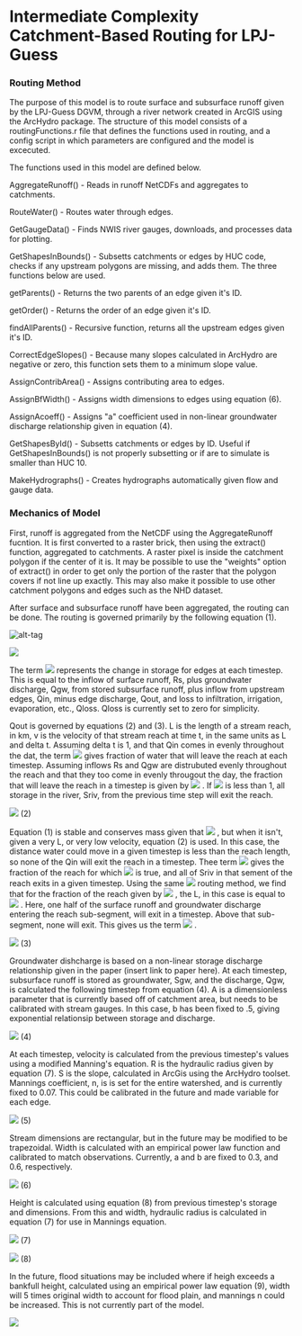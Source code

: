 # Intermediate Complexity Catchment-Based Routing for LPJ-Guess



### Routing Method
The purpose of this model is to route surface and subsurface runoff given by the LPJ-Guess DGVM, through a river network created in ArcGIS using the ArcHydro package. The structure of this model consists of a routingFunctions.r file that defines the functions used in routing, and a config script in which parameters are configured and the model is excecuted.

The functions used in this model are defined below.

AggregateRunoff() - Reads in runoff NetCDFs and aggregates to catchments.

RouteWater() - Routes water through edges.

GetGaugeData() - Finds NWIS river gauges, downloads, and processes data for plotting.

GetShapesInBounds() - Subsetts catchments or edges by HUC code, checks if any upstream polygons are missing, and adds them. The three functions below are used.

getParents() - Returns the two parents of an edge given it's ID.

getOrder() - Returns the order of an edge given it's ID.

findAllParents() - Recursive function, returns all the upstream edges given it's ID.


CorrectEdgeSlopes() - Because many slopes calculated in ArcHydro are negative or zero, this function sets them to a minimum slope value.

AssignContribArea() - Assigns contributing area to edges.

AssignBfWidth() - Assigns width dimensions to edges using equation (6).

AssignAcoeff() - Assigns "a" coefficient used in non-linear groundwater discharge relationship given in equation (4).

GetShapesById() - Subsetts catchments or edges by ID. Useful if GetShapesInBounds() is not properly subsetting or if are to simulate is smaller than HUC 10.

MakeHydrographs() - Creates hydrographs automatically given flow and gauge data.



### Mechanics of Model

First, runoff is aggregated from the NetCDF using the AggregateRunoff fucntion. It is first converted to a raster brick, then using the extract() function, aggregated to catchments. A raster pixel is inside the catchment polygon if the center of it is. It may be possible to use the "weights" option of extract() in order to get only the portion of the raster that the polygon covers if not line up exactly. This may also make it possible to use other catchment polygons and edges such as the NHD dataset.

After surface and subsurface runoff have been aggregated, the routing can be done. The routing is governed primarily by the following equation (1).

![alt-tag](https://latex.codecogs.com/gif.latex?\frac{\mathrm{d}S}{\mathrm{d}t}=R_{s}+Q_{gw}+Q_{in}-Q_{out}-Q_{loss})

<img src="https://latex.codecogs.com/gif.latex?\frac{\mathrm{d}S}{\mathrm{d}t}=R_{s}+Q_{gw}+Q_{in}-Q_{out}-Q_{loss}"/>

The term <img src="https://latex.codecogs.com/gif.latex?\frac{\mathrm{d}S}{\mathrm{d}t}"/> represents the change in storage for edges at each timestep. This is equal to the inflow of surface runoff, Rs, plus groundwater discharge, Qgw, from stored subsurface runoff, plus inflow from upstream edges, Qin, minus edge discharge, Qout, and loss to infiltration, irrigation, evaporation, etc., Qloss. Qloss is currently set to zero for simplicity.

Qout is governed by equations (2) and (3). L is the length of a stream reach, in km, v is the velocity of that stream reach at time t, in the same units as L and delta t. Assuming delta t is 1, and that Qin comes in evenly throughout the dat,  the term <img src="https://latex.codecogs.com/gif.latex\dpi{100}?(1-\frac{L}{v\Delta t})"/> gives fraction of water that will leave the reach at each timestep. Assuming inflows Rs and Qgw are distrubuted evenly throughout the reach and that they too come in evenly througout the day, the fraction that will leave the reach in a timestep is given by <img src="https://latex.codecogs.com/gif.latex\dpi{100}?(1-\frac{L}{2v\Delta t})"/> . If <img src="https://latex.codecogs.com/gif.latex\dpi{100}?\frac{L}{v\Delta t}"/> is less than 1, all storage in the river, Sriv, from the previous time step will exit the reach.

<img src="https://latex.codecogs.com/gif.latex\dpi{100}?
Q_{out1}=S_{riv}+(1-\frac{l}{v\Delta t})\sum Q_{in}+(1-\frac{l}{2v\Delta t})(R_{s}+Q_{gw})
"/> (2)

Equation (1) is stable and conserves mass given that <img src="https://latex.codecogs.com/gif.latex\dpi{100}?\frac{L}{v\Delta t} < 1"/> , but when it isn't, given a very L, or very low velocity, equation (2) is used. In this case, the distance water could move in a given timestep is less than the reach length, so none of the Qin will exit the reach in a timestep. Thee term <img src="https://latex.codecogs.com/gif.latex\dpi{100}?\frac{v\Delta t}{l}"/> gives the fraction of the reach for which <img src="https://latex.codecogs.com/gif.latex\dpi{100}?\frac{L}{v\Delta t} < 1"/> is true, and all of Sriv in that sement of the reach exits in a given timestep. Using the same <img src="https://latex.codecogs.com/gif.latex\dpi{100}?(1-\frac{L}{2v\Delta t})"/> routing method, we find that for the fraction of the reach given by <img src="https://latex.codecogs.com/gif.latex\dpi{100}?\frac{v\Delta t}{L}"/> , the L, in this case is equal to <img src="https://latex.codecogs.com/gif.latex\dpi{100}?v\Delta t"/> . Here, one half of the surface runoff and groundwater discharge entering the reach sub-segment, will exit in a timestep. Above that sub-segment, none will exit. This gives us the term <img src="https://latex.codecogs.com/gif.latex\dpi{100}?\frac{v\Delta t}{2L}"/> .
 
<img src="https://latex.codecogs.com/gif.latex\dpi{100}?
Q_{out2}=\frac{v\Delta t}{l}S_{riv}+(\frac{v\Delta t}{2l})(R_{s}+Q_{gw})
"/> (3)

Groundwater dishcharge is based on a  non-linear storage discharge relationship given in the paper (insert link to paper here). At each timestep, subsurface runoff is stored as groundwater, Sgw, and the discharge, Qgw, is calculated the following timestep from equation (4). A is a dimensionless parameter that is currently based off of catchment area, but needs to be calibrated with stream gauges. In this case, b has been fixed to .5, giving exponential relationsip between storage and discharge. 

<img src="https://latex.codecogs.com/gif.latex\dpi{100}?
Q_{gw}=(\frac{S_{gw}}{a})^{\frac{1}{b}}
"/> (4)

At each timestep, velocity is calculated from the previous timestep's values using a modified Manning's equation. R is the hydraulic radius given by equation (7). S is the slope, calculated in ArcGis using the ArcHydro toolset. Mannings coefficient, n,  is is set for the entire watershed, and is currently fixed to 0.07. This could be calibrated in the future and made variable for each edge.

<img src="https://latex.codecogs.com/gif.latex\dpi{100}?
v=\frac{R^{\frac{2}{3}}S^{\frac{1}{2}}}{n}
"/> (5)

Stream dimensions are rectangular, but in the future may be modified to be trapezoidal. Width is calculated with an empirical power law function and calibrated to match observations. Currently, a and b are fixed to 0.3, and 0.6, respectively.

<img src="https://latex.codecogs.com/gif.latex\dpi{100}?
W=a(A_{total})^b
"/> (6)

Height is calculated using equation (8) from previous timestep's storage and dimensions. From this and width, hydraulic radius is calculated in equation (7) for use in Mannings equation.

<img src="https://latex.codecogs.com/gif.latex\dpi{100}?
R=\frac{A}{P}=\frac{HW}{2H+W}
"/> (7)

<img src="https://latex.codecogs.com/gif.latex\dpi{100}?
H=\frac{S_{riv}}{lw} 
"/> (8)

In the future, flood situations may be included where if heigh exceeds a bankfull height, calculated using an empirical power law equation (9), width will 5 times original width to account for flood plain, and mannings n could be increased. This is not currently part of the model.

<img src="https://latex.codecogs.com/gif.latex\dpi{100}?
H_{bf}=a(A_{total})^b 
"/>



